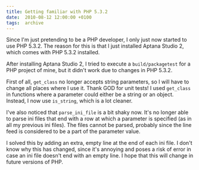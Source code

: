 ```yaml
---
title: Getting familiar with PHP 5.3.2
date:  2010-08-12 12:00:00 +0100
tags:  archive
---
```


Since I'm just pretending to be a PHP developer, I only just now started to use
PHP 5.3.2. The reason for this is that I just installed Aptana Studio 2, which
comes with PHP 5.3.2 installed.

After installing Aptana Studio 2, I tried to execute a `build/packagetest` for a
PHP project of mine, but it didn't work due to changes in PHP 5.3.2.

First of all, `get_class` no longer accepts string parameters, so I will have to
change all places where I use it. Thank GOD for unit tests!  I used `get_class`
in functions where a parameter could either be a string or an object. Instead, I
now use `is_string`, which is a lot cleaner.

I've also noticed that `parse_ini_file` is a bit shaky now. It's no longer able
to parse ini files that end with a row at which a parameter is specified (as in
all my previous ini files). The files cannot be parsed, probably since the line
feed is considered to be a part of the parameter value.

I solved this by adding an extra, empty line at the end of each ini file. I don't
know why this has changed, since it's annoying and poses a risk of error in case
an ini file doesn't end with an empty line. I hope that this will change in future
versions of PHP.